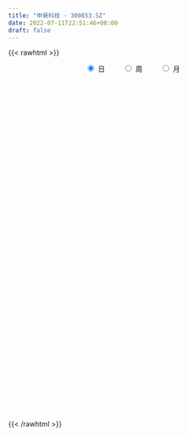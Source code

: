 ```yaml
---
title: "申昊科技 - 300853.SZ"
date: 2022-07-11T22:51:46+08:00
draft: false
---
```

{{< rawhtml >}}
    <div style="text-align: center">
        <label style="padding: 1rem;"><input style="margin-right: .5rem" type="radio" name="period" value="D" checked onclick="period_change(this)">日</label>
        <label style="padding: 1rem;"><input style="margin-right: .5rem" type="radio" name="period" value="W" onclick="period_change(this)">周</label>
        <label style="padding: 1rem;"><input style="margin-right: .5rem" type="radio" name="period" value="M" onclick="period_change(this)">月</label>
    </div>
    <div id="chart" style="height: 700px;"></div> 
    <script type="text/javascript">
        const D_v = [554.73,139.92,151.24,160.25,495.36,9085.8,2714.82,1051.08,120462.29,87022.91,80603.54,54928.29,38454.74,41546.93,30181.53,31763.09,25317.61,31017.36,37850.85,22846.68,31258.88,24122.64,31626.1,35492.93,24381.0,21277.51,35740.63,21573.06,22676.95,20766.3,13864.92,12798.07,22420.41,17504.55,26424.84,11355.54,11487.74,17385.61,15292.43,20765.53,13051.57,14010.16,8076.75,31467.96,16606.23,15314.74,18707.38,8127.75,10175.32,21372.79,16568.7,13620.12,18503.36,15408.36,17512.65,9367.69,15414.95,13659.0,11087.17,22660.56,42135.38,28044.17,26794.34,27911.48,42733.98,29915.45,37259.04,31127.51,27775.56,33107.84,31985.61,40680.79,30815.91,31335.63,16374.94,17423.39,11253.05,14527.58,9416.74,9031.31,12875.2,7732.06,10530.74,15221.49,11245.75,8322.67,6907.77,7555.75,9994.02,5142.3,7263.52,5416.5,6810.67,5854.04,13383.72,5675.05,4457.59,6425.38,6816.5,9340.06,8030.0,8653.0,5180.91,12225.97,8120.72,9045.5,8824.23,12657.03,9816.11,10073.23,9145.05,12177.24,20100.05,9159.06,9898.06,5382.06,8376.4,10330.96,10835.56,7087.37,7346.87,4431.76,5298.62,5467.31,5126.0,5570.75,4083.75,4485.75,6302.44,7993.75,4689.01,3764.73,4029.69,4490.0,4288.38,3878.0,7799.5,6738.56,7756.18,6019.5,5926.81,6064.56,4100.87,4764.0,8789.37,4466.53,3975.44,4960.0,9378.02,8423.0,16986.73,10309.8,5037.15,8238.92,7208.0,4636.23,8224.75,14501.85,12087.69,7548.25,8209.0,5031.74,9334.0,5233.69,5149.48,3412.62,3115.73,5520.49,3415.0,2707.56,3248.84,5599.0,3591.54,3100.0,2021.0,2000.12,3551.06,2372.87,3498.37,2926.0,4413.0,4234.62,4354.99,8940.75,14065.85,8477.9,9107.41,11466.54,13645.7,11142.75,5531.12,4098.62,6024.24,2733.75,7478.02,3839.0,3362.75,2395.0,2862.86,2948.0,7331.25,2804.8,2741.59,4148.61,4385.0,4930.75,4638.37,59219.35,47990.06,22526.5,27364.7,15852.0,13891.89,37249.97,34295.69,28837.11,27741.19,45147.54,25221.6,27740.6,43113.81,27792.3,53038.55,45015.52,30367.15,21784.85,41281.63,23301.8,16396.58,25506.55,33556.18,16703.85,24883.55,37142.43,40486.35,21493.35,40362.51,37309.77,25918.55,20450.03,17737.0,45559.92,32557.95,29270.56,22974.03,27473.82,49330.21,43355.45,30234.4,50994.75,31415.15,24737.08,34486.9,26825.68,21449.95,12429.8,17029.95,13465.51,16295.8,56515.22,24106.27,13871.8,15290.36,28892.38,33503.45,36742.34,34097.74,27256.17,40140.17,25569.06,22402.9,18167.4,22484.39,31150.41,23054.55,145533.03,86538.65,37203.6,39917.74,27886.75,27013.3,16439.51,12686.45,14821.35,21553.55,30850.65,19355.4,30957.9,21061.0,22825.2,10651.2,18210.16,13518.95,21272.33,7227.4,5099.95,6733.1,9708.84,18549.13,31844.25,42747.73,70056.93,30999.96,49824.66,31695.2,58324.21,27562.52,22564.02,34645.73,27361.4,64475.4,134796.22,80793.58,64751.24,35749.2,27371.2,65649.81,63731.68,39864.6,31828.2,58661.2,53798.55,57558.4,45228.4,28698.4,57334.02,39132.6,39456.6,30166.8,24720.64,30920.74,30078.5,32833.95,28001.7,18488.96,11697.15,8350.94,21845.46,79162.75,72611.56,36381.1,44589.2,43622.92,24679.11,33495.6,23516.98,25972.95,21125.2,14608.61,13302.4,30256.91,19441.49,20461.43,16751.96,47960.45,35085.08,19927.2,13739.56,28078.8,27096.4,36769.08,37855.05,24778.0,13189.16,33384.45,8658.2,11339.78,26827.95,8847.4,10459.2,8017.75,15303.64,10206.55,8357.54,9263.6,8784.18,6410.24,7882.38,9548.17,6602.3,7407.03,14394.15,9235.4,8462.61,14660.84,15182.49,8729.9,6717.25,9635.35,5079.0,5998.94,7619.17,20422.24,18009.14,11952.8,8040.94,17205.67,11990.37,18108.06,17850.64,19689.54,7930.98,7767.68,11644.75,6727.2,11818.53,7277.6,14095.63,20608.83,11975.95,6847.2,9503.0,10862.0,16688.82,12196.2,7326.94,7551.9,6041.41,9275.61,13340.2,8288.6,10668.4,12053.0,13299.65,16212.4,14592.6,16741.58,19453.01,13704.4,28723.9,28160.14,13795.4,15256.06,30861.26,15198.73,29563.04,23372.48,9356.74,5865.8,5996.48,5731.8,4859.78,6208.8,5178.2,7439.34,5552.6,5099.77,7561.49,8079.8,13816.66,18371.01,9326.06,10544.34,11139.8,12390.93,12318.55,8457.6,11474.8,15751.4,14669.03,14186.35,34225.4,15402.6,15904.94,9150.17,14656.8,54922.01,35969.21,21028.62,19822.91,9101.77,14007.55,16035.81,12535.09,13894.0,9339.01]
const D_histogram = [0.0,0.2795213675,0.7470310273,1.3367903218,2.0030337083,2.7147391889,3.4522865169,4.2048096467,4.9668268024,5.0293969739,4.1608299796,3.1224931624,2.0697348123,0.9084358026,-0.0597856913,-0.8643942007,-1.293836988,-1.4122561975,-1.638373682,-1.8800306532,-1.7685827078,-1.8243618119,-1.6804831551,-1.4885653911,-1.460191305,-1.4450523736,-1.2946719848,-1.2807991201,-1.3100894368,-1.442960627,-1.5373263862,-1.6022978837,-1.4739472972,-1.3988264386,-1.7171121407,-1.7648773206,-1.6525134519,-1.3780900212,-1.0618370049,-0.7462879119,-0.5442998905,-0.3577437078,-0.290017848,0.0143210814,0.1695420111,0.1768265916,0.0797536381,-0.0401692244,-0.1686740353,0.0906598976,0.316353521,0.4675664789,0.584163716,0.5593017545,0.3832631405,0.1718787614,0.1889841294,0.1794963871,0.1208818446,0.1114921055,0.4656836607,0.4288843704,0.4881193062,0.5943944459,0.7768344479,0.9203738975,0.913760793,0.7385468639,0.6744808477,0.7380609022,0.7974979762,1.0472396193,0.9329982632,0.4285557176,0.0700466097,-0.3264172375,-0.5253938311,-0.7778613645,-0.9122785133,-0.9999544003,-0.8855326306,-0.8066876415,-0.9113420526,-1.1291906323,-1.1442555959,-1.1181667266,-1.0204301609,-0.9456779698,-0.9317675461,-0.8646141781,-0.6737413882,-0.533132967,-0.561011297,-0.5883691568,-0.6975031323,-0.6348783551,-0.5691808361,-0.4015958141,-0.2845949435,-0.2813651651,-0.2053831817,-0.2819603917,-0.2312453896,-0.0365072338,0.1751970687,0.1537419281,0.3047332365,0.4594743798,0.5582672245,0.6742537221,0.6268358012,0.3938168804,-0.0724890072,-0.4032197186,-0.7468662145,-0.9218998447,-1.085272594,-0.9418428635,-0.741037313,-0.527147181,-0.3118760027,-0.1280112593,-0.0057251997,0.0326383706,-0.0526075976,0.0349570137,0.0742799527,0.1168731653,0.070948562,0.2551388712,0.3084803712,0.2635455011,0.2442834623,0.1235029553,-0.0152903839,-0.0176643308,0.1951813189,0.3430577555,0.559741601,0.6486501014,0.5919819284,0.5969383727,0.5304095365,0.367108738,0.4399709481,0.4473494557,0.4601409018,0.4114262826,0.5051044657,0.5441235445,0.6623840682,0.6407221332,0.5827270385,0.5840813256,0.4055287183,0.293042858,0.3427051171,0.5186939761,0.6294369714,0.65375458,0.4832914686,0.379182003,0.1419274394,0.0145760681,-0.012358475,-0.064896481,-0.1101585477,-0.2586409691,-0.3019880306,-0.3249790936,-0.2534934085,-0.1642517615,-0.1798657648,-0.2631636791,-0.2850007611,-0.2754555469,-0.3367341568,-0.3012159792,-0.1666358884,-0.095341678,0.014452721,0.1151481523,0.2058758134,0.3298029074,0.388156709,0.5380365516,0.4011571652,0.5432710114,0.7354161954,0.656800952,0.5068289727,0.3545764787,0.1174466954,-0.0515912731,0.0326920432,0.0032252624,0.0309966219,0.03440502,-0.0019646162,-0.1494236957,-0.3514209275,-0.4504908308,-0.4584060585,-0.3898586262,-0.2869396858,-0.2572014432,-0.1970847848,0.6190169812,0.8347462048,0.9870703743,1.3472420282,1.3792242079,1.2555666845,-1.1292700116,-2.6409984649,-3.3740704631,-3.8008057057,-4.0159892123,-3.9830543435,-3.6621693765,-3.1163087009,-2.5690125084,-1.8675146811,-1.3201398985,-0.903986352,-0.603874709,-0.1777008815,0.1038867434,0.3379265442,0.5878375846,0.8013470282,0.9458365211,0.9447999028,1.106998297,1.3100674993,1.3732365605,1.4992690662,1.6629754875,1.5411710339,1.2892351634,1.0496050482,1.1711965179,1.2204190657,1.0166182717,0.8444741865,0.5518524597,0.0510189854,-0.2580653827,-0.3472112663,-0.2049710534,-0.114230276,-0.0379285923,0.1332613856,0.2091434434,0.2718879312,0.2988766518,0.2592386984,0.2265525373,0.1560247171,0.3695303074,0.3929254226,0.3646022614,0.2694171161,0.1016001658,0.1482662773,0.090456617,-0.0408611269,-0.1397995061,-0.2231488083,-0.3039746259,-0.3680781033,-0.444304426,-0.4248413415,-0.2880180808,-0.0937244347,0.3927386167,0.51071209,0.5090759088,0.5188263971,0.4606298689,0.3190885218,0.2277273167,0.1095470106,0.046872909,0.0585437366,0.120534525,0.121833955,0.1626049648,0.2077391568,0.079184573,0.0148878979,-0.0281327417,-0.0752821171,-0.1925755029,-0.2151435998,-0.2130423764,-0.2327559056,-0.2486241695,-0.1215612832,0.1155077142,0.3462942863,0.6176915651,0.6985204459,0.5206965765,0.2992937809,0.1878596823,0.1641669312,0.1714477116,0.2094950231,0.1622459536,0.3648612211,0.4816136518,0.2456841458,0.1381037267,0.0084429541,-0.1046670322,0.0240410169,0.1398844132,0.0434382093,0.0620351608,0.1816169618,0.2033727462,0.2866535213,0.2120249198,0.0948193484,0.101721451,0.1175332758,0.0452971652,0.0019680657,-0.0375683745,-0.0674640447,-0.1355448404,-0.2798410352,-0.3462810049,-0.3373138812,-0.3573655138,-0.3509820578,-0.3186297998,-0.1637568615,0.0180445471,0.1069590095,0.1404070291,0.0974493887,0.0475607394,0.0775213227,0.0096401378,-0.0815683614,-0.1824307583,-0.2185468439,-0.2295587646,-0.163746803,-0.1268883702,-0.1468346689,-0.2137683217,-0.0936439234,-0.1272021534,-0.1025123637,-0.0736451321,0.0209508637,0.0381423044,-0.0203353105,-0.0452714321,-0.1135062137,-0.146969999,-0.2758898275,-0.3596116297,-0.4327700808,-0.6259505581,-0.689437487,-0.7675674641,-0.7871271421,-0.6637721033,-0.5725808177,-0.4207852035,-0.2597002984,-0.1663776667,-0.1353562728,-0.1140692976,-0.0378364449,0.021700333,0.0752599784,0.1839971892,0.1827147474,0.2295494041,0.240385099,0.3264588099,0.3733856266,0.388635866,0.41042639,0.3927570161,0.3388988484,0.2267567392,0.1702372576,0.0815945474,0.0079109252,0.0042456771,-0.1512711769,-0.3034855417,-0.2394660592,-0.126964922,-0.1243398104,-0.0717362254,-0.0554951841,-0.0289470164,-0.0227913297,-0.012457231,-0.0587297735,-0.153238961,-0.1214304895,-0.0743805551,-0.0232653572,-0.0003084196,-0.0389611065,-0.1153908277,-0.2316505434,-0.2647823375,-0.3117557453,-0.3112631694,-0.3186268226,-0.2927881332,-0.2295952729,-0.1515225117,-0.1597681055,-0.2040892113,-0.3205636872,-0.4275628359,-0.3484554129,-0.2702863562,-0.1266259094,0.1580546351,0.3913957374,0.4664768107,0.5490454067,0.6945449327,0.7120102064,0.80942276,0.7355660043,0.6624934748,0.5852131663,0.5112037289,0.4432353236,0.3669280508,0.2253785003,0.1391876615,0.0504141387,-0.0328867033,-0.0847031159,-0.0826056855,-0.0377033055,0.0655838259,0.190328778,0.2392251557,0.2278999955,0.1386982671,0.1084296105,0.1119714251,0.0711700977,0.0345463118,0.0215273686,0.0379767787,0.0872637591,0.1300993835,0.0821100695,0.1205590146,0.1470777864,0.1854534078,0.3647578976,0.2947784617,0.2253498384,0.1045092081,0.0162532465,-0.0757077458,-0.1062854285,-0.102287653,-0.1225438039,-0.1707005689]
const D_fast = [0.0,0.3494017094,1.0036691261,1.9276260009,3.0946278146,4.4850180923,6.0856370496,7.8893625911,9.8930864473,11.2130058624,11.3846463629,11.1269328364,10.5916081893,9.6574181303,8.6742502136,7.6535431539,6.9006411197,6.4291578607,5.7934469557,5.0817823213,4.7510845897,4.2392150327,3.9629729007,3.782749317,3.4460755768,3.0999514148,2.9266638074,2.6203368921,2.2635242161,1.7699128692,1.2912155134,0.8256695451,0.5855333073,0.3109475562,-0.4366161811,-0.9256006911,-1.2263651854,-1.29646426,-1.2456704949,-1.11669338,-1.0507803311,-0.9536600754,-0.9584386776,-0.6505194779,-0.4529130453,-0.401421817,-0.478556361,-0.6085215295,-0.7791948493,-0.497195942,-0.1924139383,0.0756906393,0.3383288054,0.4532922825,0.3730694536,0.2046547649,0.2690061652,0.3043925198,0.2759984383,0.2944817257,0.7650941961,0.8355159983,1.0167807607,1.2716545118,1.6483031258,2.0219360498,2.2437631436,2.2531859305,2.3577401262,2.6058354062,2.8646469743,3.3761985222,3.4952067319,3.0979031158,2.7569056602,2.2788375037,1.9485124523,1.5015795778,1.1390928006,0.8014283136,0.6944669257,0.5716400043,0.2391500801,-0.2609961577,-0.5621250203,-0.8155778326,-0.9729488071,-1.1346161085,-1.3536475712,-1.5026477478,-1.480210305,-1.4728851255,-1.6410162797,-1.8154664287,-2.0989761873,-2.1950709989,-2.2716686889,-2.2044826205,-2.1586304857,-2.2257419986,-2.2011058106,-2.3481731185,-2.3552694638,-2.1696581165,-1.9141545468,-1.8971742053,-1.6699995879,-1.4003898496,-1.1620301987,-0.8774802706,-0.7681892412,-0.9027539419,-1.3871820814,-1.8187177224,-2.349080772,-2.7545893633,-3.1892802611,-3.2813112465,-3.2657650243,-3.1836616875,-3.0463595098,-2.8944975813,-2.7736428216,-2.7271196586,-2.8255175263,-2.7292136616,-2.6713207344,-2.5995092304,-2.6276966933,-2.3797216663,-2.2492600735,-2.2283085683,-2.1864997415,-2.2764045097,-2.4190204449,-2.4258104745,-2.1641694951,-1.9305286196,-1.5739093739,-1.322838348,-1.2315110389,-1.0773200014,-1.0112464535,-1.0827700675,-0.8999151204,-0.7806992489,-0.6528725774,-0.5987306259,-0.3787763264,-0.2037263614,0.0801301793,0.2186487776,0.3063354426,0.4537100611,0.3765396333,0.3373144875,0.4726530258,0.778315379,1.0464176171,1.2341738707,1.1845336265,1.1752196616,0.9734469579,0.8497396036,0.8197154417,0.7509533155,0.6781516119,0.4650089482,0.346164879,0.2419290427,0.2500413756,0.2982200822,0.2376396378,0.0885508037,-0.0045364687,-0.0638551411,-0.2093172902,-0.2491031075,-0.1561819887,-0.1087231978,0.0046843814,0.1341668508,0.2763634652,0.4827412861,0.6381342649,0.9225232454,0.8859331503,1.1638647494,1.5398639822,1.6254489768,1.6021842407,1.5385758663,1.3308077569,1.1488719702,1.2413282972,1.2126678321,1.2481883471,1.2601980002,1.2233372098,1.0385222065,0.7486697428,0.5369771318,0.4144603894,0.3855431652,0.4167271842,0.3821650659,0.3930105281,1.3638665394,1.7882823142,2.1873740773,2.8843562383,3.26114447,3.4513786177,0.7842244187,-1.3877536509,-2.9643432649,-4.3412799338,-5.5604607435,-6.5232894607,-7.1179468378,-7.3511633373,-7.4461202719,-7.211501115,-6.994161307,-6.8040043485,-6.6548613827,-6.2731127755,-5.9655534648,-5.647032028,-5.2501615915,-4.8363153908,-4.4553667677,-4.2202034103,-3.7812554418,-3.2506693647,-2.8441911633,-2.3433413911,-1.7638910979,-1.500402793,-1.4300298727,-1.4072587258,-0.9928681267,-0.6385408125,-0.5881870385,-0.5492125771,-0.703871189,-1.1919499169,-1.5655506307,-1.7414993309,-1.6505018813,-1.588318673,-1.5214991374,-1.316993813,-1.1888258944,-1.0581094237,-0.9564015402,-0.931229819,-0.9072778458,-0.9387994867,-0.6329113195,-0.5112848487,-0.4484574445,-0.4762883109,-0.6187052197,-0.5349725389,-0.5701680449,-0.7117010705,-0.8455893262,-0.9847258306,-1.1415453046,-1.2976683078,-1.484970737,-1.5717179879,-1.5068992474,-1.3360367099,-0.7513890044,-0.5057375085,-0.3801047126,-0.240647625,-0.183686686,-0.2454559026,-0.2798852786,-0.370678832,-0.4216347063,-0.3953279445,-0.303203525,-0.2714456062,-0.1900233552,-0.092954374,-0.2017128145,-0.2622875151,-0.3123413402,-0.3783112449,-0.5437485064,-0.6201025033,-0.671261874,-0.7491643796,-0.8271886859,-0.7305161203,-0.4645701943,-0.1472100507,0.2786101194,0.5340691117,0.4864193864,0.339840036,0.2753708579,0.2927198397,0.342862548,0.4332836153,0.4265960342,0.720426607,0.9575824505,0.783073981,0.7100194936,0.5824694595,0.4431927152,0.5779110185,0.7287255181,0.6431388665,0.6772446083,0.8422306497,0.9148296207,1.069773776,1.0481514046,0.9546506702,0.9869831356,1.0321782793,0.97126646,0.9284293769,0.8795008431,0.8327391617,0.730772156,0.5165157024,0.3635054815,0.2881441348,0.1787511237,0.0973890653,0.0500838734,0.1640175963,0.3503301416,0.4659843565,0.5345341333,0.51593884,0.4779403757,0.5272812896,0.4618101391,0.3502095496,0.2037394631,0.1129866665,0.0445850547,0.0694603155,0.0745966558,0.0179416899,-0.1024340434,-0.0057206259,-0.0710793943,-0.0720176955,-0.061561747,0.0382719649,0.0649989816,0.0014375391,-0.0348164405,-0.1314277756,-0.2016340607,-0.399526346,-0.5731510556,-0.7545020269,-1.1041701437,-1.3400164444,-1.6100382875,-1.826379751,-1.8689677381,-1.9209216569,-1.8743223436,-1.778162513,-1.726434298,-1.7292519724,-1.7364823215,-1.66970858,-1.6047467189,-1.5323720789,-1.3776355708,-1.3332393257,-1.2290173181,-1.1580853483,-0.990396935,-0.8501237117,-0.7377145058,-0.6133173843,-0.5327975041,-0.5019309597,-0.5573838841,-0.5713440513,-0.6395881247,-0.7112940155,-0.7138978443,-0.9072324926,-1.1353182428,-1.1311652751,-1.0504053684,-1.0788652095,-1.0441956808,-1.0418284355,-1.0225170219,-1.0220591676,-1.0148393767,-1.0757943625,-1.2086132902,-1.2071624411,-1.1787076455,-1.1334087869,-1.1105289542,-1.1589219177,-1.2641993459,-1.4383716974,-1.5376990759,-1.6626114201,-1.7399346365,-1.8269549954,-1.8743133393,-1.8685192972,-1.8283271639,-1.8765147841,-1.9718581928,-2.1684735905,-2.3823634481,-2.3903698784,-2.3797724107,-2.2677684412,-1.9435742379,-1.6123842013,-1.4206839253,-1.2008539777,-0.8817182184,-0.6862503932,-0.3864821495,-0.2764474042,-0.183896565,-0.1148735819,-0.0610820871,-0.0182416615,-0.0028169215,-0.088021847,-0.1394157704,-0.2155857586,-0.3071082763,-0.380100468,-0.3986544589,-0.3631779053,-0.2434948174,-0.0711676708,0.0375349959,0.0831848344,0.0286576728,0.0254964189,0.0570310898,0.0340222868,0.0060350789,-0.0016020222,0.0243415826,0.0954445028,0.170804973,0.1433431764,0.2119318751,0.2752200935,0.3599590669,0.6304530311,0.6341682107,0.6210770469,0.5263637187,0.4421710687,0.3312831399,0.2741341001,0.2525599623,0.2016678605,0.1108359532]
const D_slow = [0.0,0.0698803419,0.2566380987,0.5908356792,1.0915941062,1.7702789035,2.6333505327,3.6845529444,4.926259645,6.1836088884,7.2238163833,8.0044396739,8.521873377,8.7489823277,8.7340359048,8.5179373547,8.1944781077,7.8414140583,7.4318206378,6.9618129745,6.5196672975,6.0635768446,5.6434560558,5.271314708,4.9062668818,4.5450037884,4.2213357922,3.9011360122,3.573613653,3.2128734962,2.8285418997,2.4279674287,2.0594806044,1.7097739948,1.2804959596,0.8392766295,0.4261482665,0.0816257612,-0.18383349,-0.370405468,-0.5064804406,-0.5959163676,-0.6684208296,-0.6648405592,-0.6224550565,-0.5782484086,-0.5583099991,-0.5683523052,-0.610520814,-0.5878558396,-0.5087674593,-0.3918758396,-0.2458349106,-0.106009472,-0.0101936869,0.0327760035,0.0800220358,0.1248961326,0.1551165938,0.1829896202,0.2994105353,0.4066316279,0.5286614545,0.677260066,0.8714686779,1.1015621523,1.3300023506,1.5146390665,1.6832592785,1.867774504,2.0671489981,2.3289589029,2.5622084687,2.6693473981,2.6868590505,2.6052547412,2.4739062834,2.2794409423,2.0513713139,1.8013827139,1.5799995562,1.3783276458,1.1504921327,0.8681944746,0.5821305756,0.302588894,0.0474813538,-0.1889381387,-0.4218800252,-0.6380335697,-0.8064689168,-0.9397521585,-1.0800049828,-1.227097272,-1.401473055,-1.5601926438,-1.7024878528,-1.8028868063,-1.8740355422,-1.9443768335,-1.9957226289,-2.0662127268,-2.1240240742,-2.1331508827,-2.0893516155,-2.0509161335,-1.9747328244,-1.8598642294,-1.7202974233,-1.5517339927,-1.3950250424,-1.2965708223,-1.3146930741,-1.4154980038,-1.6022145574,-1.8326895186,-2.1040076671,-2.339468383,-2.5247277113,-2.6565145065,-2.7344835072,-2.766486322,-2.7679176219,-2.7597580293,-2.7729099287,-2.7641706753,-2.7456006871,-2.7163823958,-2.6986452553,-2.6348605375,-2.5577404447,-2.4918540694,-2.4307832038,-2.399907465,-2.403730061,-2.4081461437,-2.359350814,-2.2735863751,-2.1336509748,-1.9714884495,-1.8234929674,-1.6742583742,-1.54165599,-1.4498788055,-1.3398860685,-1.2280487046,-1.1130134791,-1.0101569085,-0.8838807921,-0.7478499059,-0.5822538889,-0.4220733556,-0.276391596,-0.1303712646,-0.028989085,0.0442716295,0.1299479088,0.2596214028,0.4169806457,0.5804192907,0.7012421578,0.7960376586,0.8315195184,0.8351635355,0.8320739167,0.8158497965,0.7883101596,0.7236499173,0.6481529096,0.5669081362,0.5035347841,0.4624718437,0.4175054025,0.3517144828,0.2804642925,0.2116004058,0.1274168666,0.0521128718,0.0104538997,-0.0133815198,-0.0097683396,0.0190186985,0.0704876518,0.1529383787,0.2499775559,0.3844866938,0.4847759851,0.620593738,0.8044477868,0.9686480248,1.095355268,1.1839993877,1.2133610615,1.2004632432,1.208636254,1.2094425696,1.2171917251,1.2257929801,1.2253018261,1.1879459022,1.1000906703,0.9874679626,0.8728664479,0.7754017914,0.7036668699,0.6393665091,0.5900953129,0.7448495582,0.9535361094,1.200303703,1.5371142101,1.881920262,2.1958119332,1.9134944303,1.253244814,0.4097271983,-0.5404742282,-1.5444715312,-2.5402351171,-3.4557774612,-4.2348546365,-4.8771077636,-5.3439864338,-5.6740214085,-5.9000179965,-6.0509866737,-6.0954118941,-6.0694402082,-5.9849585722,-5.837999176,-5.637662419,-5.4012032887,-5.165003313,-4.8882537388,-4.560736864,-4.2174277238,-3.8426104573,-3.4268665854,-3.0415738269,-2.7192650361,-2.456863774,-2.1640646446,-1.8589598781,-1.6048053102,-1.3936867636,-1.2557236487,-1.2429689023,-1.307485248,-1.3942880646,-1.4455308279,-1.4740883969,-1.483570545,-1.4502551986,-1.3979693378,-1.329997355,-1.255278192,-1.1904685174,-1.1338303831,-1.0948242038,-1.002441627,-0.9042102713,-0.813059706,-0.7457054269,-0.7203053855,-0.6832388162,-0.6606246619,-0.6708399436,-0.7057898202,-0.7615770222,-0.8375706787,-0.9295902045,-1.040666311,-1.1468766464,-1.2188811666,-1.2423122752,-1.1441276211,-1.0164495986,-0.8891806214,-0.7594740221,-0.6443165549,-0.5645444244,-0.5076125952,-0.4802258426,-0.4685076154,-0.4538716812,-0.4237380499,-0.3932795612,-0.35262832,-0.3006935308,-0.2808973875,-0.2771754131,-0.2842085985,-0.3030291278,-0.3511730035,-0.4049589034,-0.4582194976,-0.516408474,-0.5785645163,-0.6089548371,-0.5800779086,-0.493504337,-0.3390814457,-0.1644513342,-0.0342771901,0.0405462551,0.0875111757,0.1285529085,0.1714148364,0.2237885922,0.2643500806,0.3555653858,0.4759687988,0.5373898352,0.5719157669,0.5740265054,0.5478597474,0.5538700016,0.5888411049,0.5997006572,0.6152094474,0.6606136879,0.7114568745,0.7831202548,0.8361264847,0.8598313218,0.8852616846,0.9146450035,0.9259692948,0.9264613112,0.9170692176,0.9002032064,0.8663169963,0.7963567375,0.7097864863,0.625458016,0.5361166376,0.4483711231,0.3687136732,0.3277744578,0.3322855946,0.3590253469,0.3941271042,0.4184894514,0.4303796362,0.4497599669,0.4521700014,0.431777911,0.3861702214,0.3315335104,0.2741438193,0.2332071185,0.201485026,0.1647763588,0.1113342784,0.0879232975,0.0561227591,0.0304946682,0.0120833852,0.0173211011,0.0268566772,0.0217728496,0.0104549916,-0.0179215619,-0.0546640616,-0.1236365185,-0.2135394259,-0.3217319461,-0.4782195856,-0.6505789574,-0.8424708234,-1.0392526089,-1.2051956348,-1.3483408392,-1.4535371401,-1.5184622147,-1.5600566313,-1.5938956995,-1.6224130239,-1.6318721352,-1.6264470519,-1.6076320573,-1.56163276,-1.5159540731,-1.4585667221,-1.3984704474,-1.3168557449,-1.2235093383,-1.1263503718,-1.0237437743,-0.9255545202,-0.8408298081,-0.7841406233,-0.7415813089,-0.7211826721,-0.7192049407,-0.7181435215,-0.7559613157,-0.8318327011,-0.8916992159,-0.9234404464,-0.954525399,-0.9724594554,-0.9863332514,-0.9935700055,-0.9992678379,-1.0023821457,-1.0170645891,-1.0553743293,-1.0857319517,-1.1043270904,-1.1101434297,-1.1102205346,-1.1199608112,-1.1488085182,-1.206721154,-1.2729167384,-1.3508556747,-1.4286714671,-1.5083281728,-1.5815252061,-1.6389240243,-1.6768046522,-1.7167466786,-1.7677689814,-1.8479099032,-1.9548006122,-2.0419144654,-2.1094860545,-2.1411425318,-2.101628873,-2.0037799387,-1.887160736,-1.7498993843,-1.5762631512,-1.3982605996,-1.1959049096,-1.0120134085,-0.8463900398,-0.7000867482,-0.572285816,-0.4614769851,-0.3697449724,-0.3134003473,-0.2786034319,-0.2659998973,-0.2742215731,-0.2953973521,-0.3160487734,-0.3254745998,-0.3090786433,-0.2614964488,-0.2016901599,-0.144715161,-0.1100405942,-0.0829331916,-0.0549403353,-0.0371478109,-0.0285112329,-0.0231293908,-0.0136351961,0.0081807436,0.0407055895,0.0612331069,0.0913728605,0.1281423071,0.1745056591,0.2656951335,0.3393897489,0.3957272085,0.4218545106,0.4259178222,0.4069908857,0.3804195286,0.3548476153,0.3242116644,0.2815365221]
const D_data = [['2020-07-24', 36.49, 43.79, 36.49, 43.79],['2020-07-27', 48.17, 48.17, 48.17, 48.17],['2020-07-28', 52.99, 52.99, 52.99, 52.99],['2020-07-29', 58.29, 58.29, 58.29, 58.29],['2020-07-30', 64.12, 64.12, 64.12, 64.12],['2020-07-31', 70.53, 70.53, 70.53, 70.53],['2020-08-03', 77.58, 77.58, 77.58, 77.58],['2020-08-04', 85.34, 85.34, 85.34, 85.34],['2020-08-05', 93.87, 93.87, 87.5, 93.87],['2020-08-06', 90.0, 92.15, 89.3, 97.0],['2020-08-07', 91.5, 82.94, 82.94, 92.88],['2020-08-10', 80.08, 79.65, 76.66, 83.0],['2020-08-11', 80.8, 77.06, 76.61, 81.2],['2020-08-12', 75.9, 72.12, 69.88, 77.0],['2020-08-13', 71.88, 70.35, 70.0, 72.08],['2020-08-14', 70.43, 68.45, 66.19, 71.27],['2020-08-17', 68.69, 70.13, 68.68, 70.85],['2020-08-18', 69.99, 72.6, 68.5, 72.61],['2020-08-19', 71.78, 70.18, 70.0, 74.95],['2020-08-20', 68.15, 68.33, 66.0, 69.88],['2020-08-21', 69.14, 71.9, 68.82, 72.91],['2020-08-24', 71.0, 69.41, 67.03, 71.0],['2020-08-25', 68.53, 71.58, 68.52, 73.66],['2020-08-26', 72.0, 72.6, 70.11, 74.33],['2020-08-27', 71.78, 70.69, 69.01, 72.71],['2020-08-28', 70.07, 70.15, 68.03, 70.5],['2020-08-31', 70.01, 71.82, 70.01, 74.0],['2020-09-01', 71.3, 70.1, 69.56, 71.99],['2020-09-02', 70.11, 69.01, 68.02, 70.13],['2020-09-03', 68.7, 66.65, 66.63, 69.13],['2020-09-04', 65.1, 65.75, 64.1, 66.21],['2020-09-07', 65.5, 64.8, 64.55, 66.86],['2020-09-08', 65.12, 66.48, 62.2, 66.97],['2020-09-09', 65.06, 65.48, 64.65, 67.96],['2020-09-10', 66.13, 58.85, 58.55, 66.49],['2020-09-11', 58.86, 60.0, 57.73, 60.6],['2020-09-14', 60.29, 60.9, 60.16, 61.54],['2020-09-15', 60.9, 62.8, 60.6, 63.99],['2020-09-16', 62.99, 63.94, 61.15, 64.5],['2020-09-17', 63.46, 64.88, 63.22, 65.99],['2020-09-18', 64.14, 64.28, 63.5, 65.2],['2020-09-21', 63.95, 64.7, 63.18, 66.5],['2020-09-22', 64.04, 63.55, 63.11, 64.67],['2020-09-23', 64.53, 67.32, 63.92, 68.63],['2020-09-24', 66.3, 66.68, 66.13, 69.18],['2020-09-25', 66.84, 65.32, 65.2, 68.98],['2020-09-28', 65.05, 63.79, 62.0, 65.73],['2020-09-29', 63.5, 62.85, 62.7, 64.4],['2020-09-30', 62.85, 61.9, 61.01, 63.58],['2020-10-09', 62.99, 67.0, 62.8, 68.23],['2020-10-12', 67.89, 67.98, 66.59, 68.09],['2020-10-13', 67.97, 68.32, 67.35, 68.59],['2020-10-14', 68.3, 68.99, 67.92, 69.99],['2020-10-15', 68.96, 67.9, 66.66, 69.86],['2020-10-16', 67.8, 65.83, 65.8, 68.99],['2020-10-19', 65.98, 64.56, 64.32, 66.5],['2020-10-20', 64.9, 67.05, 63.3, 67.27],['2020-10-21', 66.59, 66.9, 66.59, 67.86],['2020-10-22', 66.55, 66.24, 65.33, 66.91],['2020-10-23', 66.26, 66.79, 65.54, 69.0],['2020-10-26', 67.15, 72.55, 67.0, 72.88],['2020-10-27', 71.0, 68.92, 68.0, 71.36],['2020-10-28', 70.12, 70.62, 69.51, 71.77],['2020-10-29', 68.7, 72.18, 68.1, 72.88],['2020-10-30', 72.05, 74.58, 71.51, 77.9],['2020-11-02', 74.07, 75.8, 72.08, 76.7],['2020-11-03', 75.0, 75.2, 73.8, 79.9],['2020-11-04', 74.5, 73.46, 73.19, 79.33],['2020-11-05', 73.0, 75.0, 71.95, 75.0],['2020-11-06', 74.8, 77.42, 74.04, 78.46],['2020-11-09', 78.0, 78.6, 76.51, 79.87],['2020-11-10', 77.7, 82.88, 76.9, 82.88],['2020-11-11', 80.28, 79.83, 79.2, 83.92],['2020-11-12', 81.09, 74.18, 73.81, 82.0],['2020-11-13', 73.88, 74.25, 72.41, 74.96],['2020-11-16', 73.88, 72.0, 71.14, 74.3],['2020-11-17', 72.13, 72.88, 71.19, 73.16],['2020-11-18', 72.72, 70.8, 70.5, 73.49],['2020-11-19', 70.3, 70.86, 69.5, 71.5],['2020-11-20', 70.8, 70.35, 70.2, 71.37],['2020-11-23', 70.5, 72.44, 69.5, 72.57],['2020-11-24', 72.4, 72.05, 71.56, 72.99],['2020-11-25', 71.79, 69.17, 69.03, 72.3],['2020-11-26', 69.01, 66.2, 65.82, 69.49],['2020-11-27', 66.24, 67.3, 65.05, 67.35],['2020-11-30', 67.0, 67.0, 66.38, 68.22],['2020-12-01', 67.0, 67.4, 66.5, 67.94],['2020-12-02', 67.05, 66.78, 66.71, 67.81],['2020-12-03', 66.85, 65.46, 64.8, 66.88],['2020-12-04', 65.16, 65.55, 64.9, 65.97],['2020-12-07', 65.3, 67.08, 65.3, 67.48],['2020-12-08', 67.08, 66.74, 66.53, 67.48],['2020-12-09', 66.52, 64.35, 64.35, 67.3],['2020-12-10', 64.52, 63.58, 63.38, 64.8],['2020-12-11', 63.6, 61.48, 60.81, 63.8],['2020-12-14', 61.4, 62.76, 60.89, 62.79],['2020-12-15', 62.49, 62.43, 62.08, 63.31],['2020-12-16', 61.82, 63.7, 61.82, 64.26],['2020-12-17', 63.7, 63.3, 62.65, 63.8],['2020-12-18', 63.3, 61.7, 61.41, 63.84],['2020-12-21', 61.49, 62.35, 60.9, 62.79],['2020-12-22', 62.37, 59.95, 59.72, 62.37],['2020-12-23', 60.58, 60.97, 59.65, 61.45],['2020-12-24', 60.98, 63.03, 60.16, 65.1],['2020-12-25', 62.99, 64.1, 62.51, 64.18],['2020-12-28', 63.58, 61.53, 61.07, 64.87],['2020-12-29', 61.15, 63.94, 61.08, 64.88],['2020-12-30', 63.55, 64.85, 63.53, 65.87],['2020-12-31', 64.76, 64.99, 63.61, 65.29],['2021-01-04', 65.0, 66.05, 64.58, 66.47],['2021-01-05', 65.9, 64.5, 63.8, 65.9],['2021-01-06', 64.5, 61.63, 61.32, 64.81],['2021-01-07', 61.06, 56.75, 55.96, 61.58],['2021-01-08', 57.0, 55.9, 55.3, 57.8],['2021-01-11', 55.75, 53.23, 52.86, 56.0],['2021-01-12', 53.25, 53.02, 52.71, 54.29],['2021-01-13', 52.88, 51.16, 51.15, 53.24],['2021-01-14', 51.16, 53.82, 49.87, 53.96],['2021-01-15', 53.5, 54.45, 53.31, 56.27],['2021-01-18', 54.18, 54.86, 54.1, 55.66],['2021-01-19', 54.66, 55.32, 54.2, 56.86],['2021-01-20', 55.14, 55.44, 54.63, 55.86],['2021-01-21', 55.1, 55.05, 54.52, 56.0],['2021-01-22', 55.0, 54.05, 53.71, 55.15],['2021-01-25', 54.05, 51.97, 51.9, 54.05],['2021-01-26', 51.98, 53.74, 51.96, 54.75],['2021-01-27', 53.41, 53.13, 52.4, 53.74],['2021-01-28', 52.62, 53.08, 52.53, 54.93],['2021-01-29', 53.07, 51.65, 50.63, 53.71],['2021-02-01', 51.55, 54.66, 51.29, 55.0],['2021-02-02', 54.75, 53.52, 53.14, 54.75],['2021-02-03', 53.4, 52.18, 51.86, 53.4],['2021-02-04', 51.91, 52.18, 50.66, 52.76],['2021-02-05', 52.45, 50.33, 49.88, 52.84],['2021-02-08', 50.12, 49.1, 49.01, 50.58],['2021-02-09', 49.02, 50.07, 48.8, 50.7],['2021-02-10', 50.09, 53.07, 50.03, 53.57],['2021-02-18', 53.45, 53.12, 52.82, 54.55],['2021-02-19', 53.12, 55.02, 52.6, 55.4],['2021-02-22', 55.1, 54.44, 54.19, 55.87],['2021-02-23', 54.15, 52.93, 52.88, 54.8],['2021-02-24', 52.93, 53.79, 52.9, 54.78],['2021-02-25', 53.74, 52.95, 52.78, 54.22],['2021-02-26', 52.68, 51.26, 51.18, 53.2],['2021-03-01', 51.39, 54.1, 51.39, 54.36],['2021-03-02', 54.12, 53.67, 53.11, 54.62],['2021-03-03', 53.5, 53.99, 53.21, 54.33],['2021-03-04', 54.49, 53.32, 53.18, 54.8],['2021-03-05', 53.3, 55.46, 53.3, 55.59],['2021-03-08', 55.71, 55.44, 54.8, 56.15],['2021-03-09', 56.2, 57.25, 53.11, 59.48],['2021-03-10', 57.47, 56.21, 54.9, 57.93],['2021-03-11', 55.95, 55.98, 55.12, 56.66],['2021-03-12', 56.23, 57.01, 55.69, 58.2],['2021-03-15', 57.0, 54.66, 54.6, 57.95],['2021-03-16', 54.69, 54.98, 54.5, 55.48],['2021-03-17', 55.7, 57.11, 54.8, 58.0],['2021-03-18', 57.11, 59.68, 56.85, 62.8],['2021-03-19', 58.55, 60.15, 58.0, 61.33],['2021-03-22', 60.15, 60.02, 59.0, 60.87],['2021-03-23', 60.54, 57.73, 57.59, 60.56],['2021-03-24', 57.6, 58.27, 57.31, 59.66],['2021-03-25', 58.27, 56.0, 55.0, 58.27],['2021-03-26', 56.31, 56.57, 55.7, 56.99],['2021-03-29', 56.21, 57.53, 56.21, 57.89],['2021-03-30', 57.53, 57.08, 56.66, 57.69],['2021-03-31', 57.08, 56.95, 56.76, 57.59],['2021-04-01', 56.95, 55.09, 55.02, 57.0],['2021-04-02', 55.1, 55.76, 54.62, 56.29],['2021-04-06', 55.7, 55.67, 55.26, 56.15],['2021-04-07', 55.67, 56.83, 55.2, 56.96],['2021-04-08', 56.8, 57.39, 56.7, 58.66],['2021-04-09', 57.48, 56.2, 56.18, 57.5],['2021-04-12', 56.21, 54.96, 54.8, 56.56],['2021-04-13', 55.1, 55.27, 54.74, 55.5],['2021-04-14', 55.8, 55.44, 54.89, 55.8],['2021-04-15', 55.44, 54.19, 53.35, 55.44],['2021-04-16', 53.9, 55.09, 53.9, 55.27],['2021-04-19', 55.5, 56.61, 54.69, 56.88],['2021-04-20', 56.53, 56.27, 56.06, 57.1],['2021-04-21', 55.8, 57.21, 55.7, 57.45],['2021-04-22', 57.46, 57.72, 56.84, 58.3],['2021-04-23', 57.75, 58.25, 56.5, 58.41],['2021-04-26', 58.76, 59.48, 57.08, 59.65],['2021-04-27', 61.95, 59.47, 59.47, 62.48],['2021-04-28', 59.34, 61.6, 59.25, 61.65],['2021-04-29', 60.61, 58.48, 58.26, 60.98],['2021-04-30', 59.33, 62.45, 58.91, 62.45],['2021-05-06', 63.68, 64.6, 62.46, 65.29],['2021-05-07', 64.6, 62.2, 62.18, 65.49],['2021-05-10', 62.2, 61.3, 60.64, 62.87],['2021-05-11', 61.5, 60.96, 60.89, 62.35],['2021-05-12', 60.68, 59.2, 58.0, 60.68],['2021-05-13', 58.71, 59.15, 58.71, 59.96],['2021-05-14', 59.01, 62.26, 58.73, 62.62],['2021-05-17', 61.66, 61.17, 60.77, 61.99],['2021-05-18', 61.17, 62.07, 60.7, 62.35],['2021-05-19', 62.57, 62.05, 61.72, 62.86],['2021-05-20', 62.37, 61.65, 60.8, 62.37],['2021-05-21', 61.69, 59.87, 59.74, 61.69],['2021-05-24', 59.76, 58.2, 57.92, 60.85],['2021-05-25', 58.05, 58.5, 58.05, 58.98],['2021-05-26', 58.46, 59.12, 58.2, 59.44],['2021-05-27', 58.7, 60.02, 58.62, 60.84],['2021-05-28', 59.91, 60.75, 59.8, 61.61],['2021-05-31', 60.82, 60.07, 59.81, 61.28],['2021-06-01', 60.0, 60.6, 59.86, 61.58],['2021-06-02', 60.77, 72.72, 60.3, 72.72],['2021-06-03', 71.55, 68.7, 66.0, 71.55],['2021-06-04', 68.0, 69.79, 66.91, 72.09],['2021-06-07', 69.79, 74.92, 69.1, 76.36],['2021-06-08', 74.92, 73.21, 72.2, 75.68],['2021-06-09', 74.05, 72.36, 70.0, 74.37],['2021-06-10', 40.0, 37.55, 36.4, 40.0],['2021-06-11', 37.8, 36.63, 36.37, 38.96],['2021-06-15', 36.4, 38.0, 35.8, 38.3],['2021-06-16', 38.99, 35.8, 35.71, 38.99],['2021-06-17', 35.5, 33.42, 32.44, 35.77],['2021-06-18', 33.04, 32.53, 32.48, 33.58],['2021-06-21', 32.48, 33.6, 32.0, 33.8],['2021-06-22', 34.1, 35.5, 33.68, 35.99],['2021-06-23', 35.67, 35.55, 34.83, 36.04],['2021-06-24', 35.1, 38.36, 34.91, 39.4],['2021-06-25', 38.13, 37.75, 37.4, 40.4],['2021-06-28', 37.42, 37.0, 36.9, 38.6],['2021-06-29', 36.7, 36.03, 35.93, 37.65],['2021-06-30', 36.0, 38.4, 36.0, 39.88],['2021-07-01', 39.48, 37.61, 37.5, 39.66],['2021-07-02', 38.4, 37.73, 37.11, 38.45],['2021-07-05', 37.8, 38.77, 37.6, 39.98],['2021-07-06', 38.47, 39.31, 37.01, 39.9],['2021-07-07', 38.51, 39.33, 38.06, 39.79],['2021-07-08', 39.52, 37.9, 37.62, 40.49],['2021-07-09', 39.5, 40.49, 39.31, 44.44],['2021-07-12', 40.22, 42.29, 39.23, 43.8],['2021-07-13', 41.93, 41.71, 40.91, 42.93],['2021-07-14', 41.26, 43.59, 40.87, 45.0],['2021-07-15', 43.16, 45.6, 42.88, 46.0],['2021-07-16', 45.5, 42.96, 42.88, 45.5],['2021-07-19', 42.9, 41.04, 40.88, 42.96],['2021-07-20', 42.19, 40.43, 39.78, 42.21],['2021-07-21', 40.68, 45.2, 40.09, 47.8],['2021-07-22', 45.26, 45.43, 44.73, 47.0],['2021-07-23', 45.76, 42.49, 42.27, 45.98],['2021-07-26', 42.93, 42.4, 40.53, 43.5],['2021-07-27', 42.5, 40.0, 39.88, 44.2],['2021-07-28', 37.88, 35.3, 34.6, 38.79],['2021-07-29', 35.8, 35.24, 34.38, 36.43],['2021-07-30', 34.89, 36.48, 34.79, 36.56],['2021-08-02', 36.35, 39.1, 36.08, 39.98],['2021-08-03', 39.0, 38.75, 37.68, 39.5],['2021-08-04', 38.78, 38.75, 38.08, 39.49],['2021-08-05', 39.0, 40.44, 38.35, 40.88],['2021-08-06', 40.0, 39.85, 38.7, 40.2],['2021-08-09', 39.14, 40.06, 37.57, 40.18],['2021-08-10', 39.8, 39.9, 39.15, 40.47],['2021-08-11', 39.54, 39.08, 38.76, 40.18],['2021-08-12', 39.25, 39.0, 38.94, 40.08],['2021-08-13', 38.99, 38.24, 37.8, 38.99],['2021-08-16', 38.23, 42.25, 38.0, 43.79],['2021-08-17', 41.99, 40.68, 40.3, 42.1],['2021-08-18', 40.28, 40.2, 39.81, 41.0],['2021-08-19', 40.0, 39.17, 39.09, 40.28],['2021-08-20', 39.1, 37.59, 37.5, 39.68],['2021-08-23', 38.57, 39.95, 37.89, 40.18],['2021-08-24', 40.38, 38.61, 38.37, 41.2],['2021-08-25', 37.96, 37.1, 36.36, 38.28],['2021-08-26', 37.12, 36.71, 36.0, 37.49],['2021-08-27', 33.55, 36.16, 33.05, 36.37],['2021-08-30', 36.0, 35.42, 35.05, 36.87],['2021-08-31', 35.4, 34.84, 34.17, 35.4],['2021-09-01', 35.07, 33.84, 33.78, 35.23],['2021-09-02', 33.84, 34.38, 33.65, 35.16],['2021-09-03', 34.8, 35.82, 34.58, 37.45],['2021-09-06', 36.35, 37.11, 35.64, 37.32],['2021-09-07', 38.3, 42.57, 38.22, 44.53],['2021-09-08', 41.22, 39.8, 39.54, 41.74],['2021-09-09', 40.08, 38.89, 38.66, 40.1],['2021-09-10', 39.15, 39.35, 38.17, 40.6],['2021-09-13', 39.0, 38.66, 37.95, 39.34],['2021-09-14', 38.76, 37.3, 37.29, 38.76],['2021-09-15', 37.6, 37.44, 36.58, 37.8],['2021-09-16', 37.44, 36.6, 36.59, 37.62],['2021-09-17', 36.6, 36.8, 36.32, 37.75],['2021-09-22', 36.55, 37.57, 36.5, 38.02],['2021-09-23', 38.99, 38.41, 37.62, 41.0],['2021-09-24', 37.89, 37.86, 37.0, 38.4],['2021-09-27', 37.98, 38.53, 37.33, 39.69],['2021-09-28', 38.68, 38.92, 37.2, 39.83],['2021-09-29', 38.72, 36.59, 36.06, 38.91],['2021-09-30', 36.54, 36.87, 36.15, 37.36],['2021-10-08', 36.99, 36.8, 36.52, 38.36],['2021-10-11', 36.76, 36.42, 35.41, 37.0],['2021-10-12', 36.13, 34.94, 34.6, 36.57],['2021-10-13', 34.81, 35.53, 34.58, 35.65],['2021-10-14', 35.23, 35.55, 35.2, 35.68],['2021-10-15', 35.34, 34.98, 34.9, 35.5],['2021-10-18', 34.98, 34.66, 34.33, 35.48],['2021-10-19', 35.0, 36.52, 35.0, 36.8],['2021-10-20', 36.7, 38.8, 36.25, 39.08],['2021-10-21', 39.0, 40.1, 38.8, 40.87],['2021-10-22', 40.95, 42.3, 39.89, 42.98],['2021-10-25', 42.31, 41.36, 40.97, 42.55],['2021-10-26', 41.5, 38.33, 38.1, 41.53],['2021-10-27', 38.33, 37.03, 36.6, 38.5],['2021-10-28', 34.5, 37.71, 34.43, 38.36],['2021-10-29', 37.45, 38.6, 37.45, 39.31],['2021-11-01', 38.48, 39.1, 38.02, 39.8],['2021-11-02', 39.6, 39.79, 38.31, 40.03],['2021-11-03', 39.75, 38.88, 38.44, 40.15],['2021-11-04', 39.27, 42.69, 38.86, 43.0],['2021-11-05', 44.57, 42.88, 42.71, 47.68],['2021-11-08', 42.88, 38.5, 38.0, 43.3],['2021-11-09', 38.59, 39.41, 38.59, 40.32],['2021-11-10', 39.7, 38.63, 37.88, 39.76],['2021-11-11', 38.74, 38.22, 38.02, 38.91],['2021-11-12', 37.9, 41.34, 37.71, 41.84],['2021-11-15', 44.85, 41.99, 40.01, 44.99],['2021-11-16', 41.93, 39.54, 39.33, 42.01],['2021-11-17', 40.36, 40.9, 39.4, 41.69],['2021-11-18', 40.81, 42.73, 40.4, 43.95],['2021-11-19', 43.5, 42.14, 41.41, 43.88],['2021-11-22', 42.6, 43.5, 41.0, 43.55],['2021-11-23', 42.88, 41.86, 41.41, 43.48],['2021-11-24', 41.86, 41.05, 40.78, 42.2],['2021-11-25', 41.4, 42.51, 40.72, 43.09],['2021-11-26', 42.55, 42.9, 41.6, 43.29],['2021-11-29', 42.29, 41.84, 40.89, 42.98],['2021-11-30', 42.06, 42.04, 41.25, 42.61],['2021-12-01', 41.55, 41.98, 41.55, 42.98],['2021-12-02', 42.3, 42.0, 41.27, 42.86],['2021-12-03', 42.15, 41.3, 40.11, 42.15],['2021-12-06', 41.26, 39.72, 39.51, 41.5],['2021-12-07', 40.04, 39.98, 38.88, 40.3],['2021-12-08', 39.71, 40.59, 39.7, 40.97],['2021-12-09', 40.58, 40.0, 39.76, 40.59],['2021-12-10', 40.01, 40.08, 39.65, 40.3],['2021-12-13', 39.93, 40.3, 39.8, 40.48],['2021-12-14', 40.59, 42.2, 40.34, 43.0],['2021-12-15', 42.0, 43.44, 41.36, 44.75],['2021-12-16', 43.6, 43.11, 42.68, 44.2],['2021-12-17', 43.0, 42.9, 42.2, 43.98],['2021-12-20', 42.83, 42.07, 42.0, 44.81],['2021-12-21', 42.05, 41.85, 41.23, 42.5],['2021-12-22', 41.65, 42.91, 41.45, 43.7],['2021-12-23', 42.83, 41.68, 41.66, 42.84],['2021-12-24', 41.62, 40.99, 40.5, 41.96],['2021-12-27', 40.99, 40.3, 40.2, 41.62],['2021-12-28', 40.62, 40.63, 40.27, 41.33],['2021-12-29', 40.4, 40.68, 40.36, 40.92],['2021-12-30', 40.8, 41.67, 40.73, 43.3],['2021-12-31', 42.47, 41.5, 41.0, 42.5],['2022-01-04', 41.49, 40.75, 40.52, 41.78],['2022-01-05', 40.68, 39.8, 39.08, 40.9],['2022-01-06', 40.02, 42.18, 40.02, 42.58],['2022-01-07', 42.0, 40.41, 40.11, 42.08],['2022-01-10', 39.95, 41.03, 39.82, 41.7],['2022-01-11', 41.03, 41.16, 40.65, 41.66],['2022-01-12', 41.25, 42.3, 41.25, 42.46],['2022-01-13', 42.4, 41.66, 41.43, 42.75],['2022-01-14', 41.33, 40.61, 40.51, 41.8],['2022-01-17', 41.41, 40.78, 40.05, 42.78],['2022-01-18', 40.78, 39.92, 39.76, 40.78],['2022-01-19', 39.88, 39.97, 39.51, 40.5],['2022-01-20', 39.91, 38.15, 37.3, 40.28],['2022-01-21', 37.7, 37.86, 37.52, 38.29],['2022-01-24', 37.78, 37.21, 36.56, 37.78],['2022-01-25', 37.1, 34.5, 34.0, 37.15],['2022-01-26', 34.59, 34.82, 34.23, 35.46],['2022-01-27', 35.03, 33.56, 33.56, 35.11],['2022-01-28', 33.7, 33.27, 32.73, 34.08],['2022-02-07', 34.02, 34.6, 33.6, 35.35],['2022-02-08', 34.6, 34.1, 33.64, 34.6],['2022-02-09', 34.21, 34.92, 33.81, 35.12],['2022-02-10', 34.9, 35.4, 34.6, 35.62],['2022-02-11', 35.01, 34.85, 34.65, 35.5],['2022-02-14', 34.51, 34.06, 33.88, 34.74],['2022-02-15', 34.06, 33.75, 33.3, 34.59],['2022-02-16', 34.12, 34.41, 33.75, 34.71],['2022-02-17', 34.48, 34.33, 34.26, 34.68],['2022-02-18', 34.45, 34.37, 33.64, 34.48],['2022-02-21', 34.32, 35.38, 34.32, 35.88],['2022-02-22', 35.0, 34.22, 33.98, 35.16],['2022-02-23', 34.22, 34.9, 34.22, 35.15],['2022-02-24', 35.0, 34.59, 34.0, 35.8],['2022-02-25', 34.98, 35.83, 34.98, 36.19],['2022-02-28', 35.55, 35.8, 34.8, 36.08],['2022-03-01', 35.86, 35.71, 35.33, 36.22],['2022-03-02', 35.51, 36.06, 35.28, 36.3],['2022-03-03', 36.22, 35.76, 35.75, 36.44],['2022-03-04', 35.8, 35.28, 35.09, 35.98],['2022-03-07', 35.0, 34.21, 34.2, 35.33],['2022-03-08', 35.44, 34.5, 34.49, 36.55],['2022-03-09', 34.24, 33.7, 31.9, 34.99],['2022-03-10', 34.29, 33.38, 32.81, 34.4],['2022-03-11', 33.0, 33.95, 32.49, 34.06],['2022-03-14', 33.95, 31.45, 31.33, 33.95],['2022-03-15', 31.54, 30.36, 29.82, 31.97],['2022-03-16', 31.3, 32.49, 30.51, 32.6],['2022-03-17', 32.9, 33.3, 32.63, 33.65],['2022-03-18', 32.98, 32.0, 31.8, 32.98],['2022-03-21', 31.98, 32.56, 31.81, 32.72],['2022-03-22', 32.44, 32.1, 31.94, 32.54],['2022-03-23', 31.99, 32.17, 31.8, 32.54],['2022-03-24', 32.39, 31.84, 31.6, 32.39],['2022-03-25', 31.98, 31.78, 31.48, 32.17],['2022-03-28', 31.78, 30.8, 30.78, 31.79],['2022-03-29', 30.8, 29.58, 29.5, 31.13],['2022-03-30', 29.58, 30.73, 29.41, 30.84],['2022-03-31', 30.63, 30.9, 30.01, 31.27],['2022-04-01', 30.8, 31.02, 30.37, 31.25],['2022-04-06', 31.02, 30.7, 30.57, 31.42],['2022-04-07', 30.68, 29.71, 29.5, 30.77],['2022-04-08', 29.55, 28.7, 28.1, 30.0],['2022-04-11', 28.69, 27.37, 26.93, 28.9],['2022-04-12', 27.37, 27.63, 27.14, 27.75],['2022-04-13', 27.7, 26.82, 26.74, 27.7],['2022-04-14', 26.5, 26.84, 26.5, 27.5],['2022-04-15', 26.84, 26.26, 26.1, 27.31],['2022-04-18', 26.26, 26.26, 25.5, 26.87],['2022-04-19', 26.42, 26.53, 26.22, 27.18],['2022-04-20', 26.8, 26.71, 25.88, 26.89],['2022-04-21', 26.98, 25.45, 25.1, 26.98],['2022-04-22', 25.9, 24.46, 24.2, 25.9],['2022-04-25', 23.9, 22.65, 22.5, 23.9],['2022-04-26', 22.65, 21.59, 21.41, 22.87],['2022-04-27', 21.11, 23.25, 21.11, 23.34],['2022-04-28', 22.1, 23.12, 21.68, 23.71],['2022-04-29', 23.5, 24.08, 23.05, 24.38],['2022-05-05', 24.9, 26.72, 24.11, 27.3],['2022-05-06', 26.0, 27.41, 25.7, 29.03],['2022-05-09', 27.1, 26.33, 26.01, 27.29],['2022-05-10', 26.02, 27.0, 25.5, 27.45],['2022-05-11', 27.77, 28.67, 27.12, 29.33],['2022-05-12', 28.25, 27.86, 27.45, 28.25],['2022-05-13', 28.01, 29.6, 27.86, 30.4],['2022-05-16', 28.77, 27.98, 27.51, 29.5],['2022-05-17', 27.8, 28.02, 27.29, 28.28],['2022-05-18', 27.82, 27.95, 27.67, 28.29],['2022-05-19', 27.78, 27.93, 27.4, 28.03],['2022-05-20', 27.93, 27.93, 27.41, 28.18],['2022-05-23', 27.93, 27.7, 27.41, 28.1],['2022-05-24', 27.78, 26.48, 26.45, 27.89],['2022-05-25', 26.47, 26.66, 26.34, 26.95],['2022-05-26', 26.61, 26.19, 25.65, 26.8],['2022-05-27', 26.05, 25.76, 25.43, 26.95],['2022-05-30', 25.77, 25.7, 25.38, 25.98],['2022-05-31', 25.99, 26.13, 25.12, 26.16],['2022-06-01', 25.88, 26.7, 25.8, 26.75],['2022-06-02', 26.89, 27.8, 26.42, 27.95],['2022-06-06', 28.05, 28.75, 27.81, 29.17],['2022-06-07', 28.65, 28.41, 28.02, 28.75],['2022-06-08', 28.2, 27.92, 27.14, 28.5],['2022-06-09', 27.92, 26.8, 26.8, 27.98],['2022-06-10', 26.8, 27.3, 26.75, 27.5],['2022-06-13', 27.0, 27.73, 26.83, 28.06],['2022-06-14', 27.41, 27.14, 26.5, 27.43],['2022-06-15', 27.1, 27.02, 26.88, 27.5],['2022-06-16', 27.02, 27.2, 27.02, 27.68],['2022-06-17', 27.2, 27.6, 26.88, 28.09],['2022-06-20', 27.61, 28.24, 27.61, 28.27],['2022-06-21', 28.3, 28.5, 28.11, 29.57],['2022-06-22', 28.88, 27.44, 27.25, 28.88],['2022-06-23', 27.5, 28.59, 27.03, 28.75],['2022-06-24', 28.31, 28.74, 28.15, 28.96],['2022-06-27', 28.89, 29.22, 28.31, 29.5],['2022-06-28', 29.04, 31.83, 28.98, 32.4],['2022-06-29', 31.13, 29.31, 29.24, 31.87],['2022-06-30', 29.31, 29.2, 28.93, 29.9],['2022-07-01', 29.21, 28.23, 28.04, 29.21],['2022-07-04', 28.03, 28.18, 27.85, 28.5],['2022-07-05', 28.01, 27.68, 27.21, 28.69],['2022-07-06', 27.69, 28.1, 27.25, 28.63],['2022-07-07', 28.07, 28.43, 27.71, 28.66],['2022-07-08', 28.4, 28.04, 27.88, 29.27],['2022-07-11', 27.88, 27.43, 27.2, 28.0]]
const W_v = [554.73,10032.57,291854.64,196874.58,148291.38,136900.18,114621.86,90503.41,77982.88,85475.84,37010.45,21372.79,81613.19,72189.37,167619.35,159185.4,151192.88,61652.07,57605.24,37922.51,38728.45,32714.58,42210.6,40342.87,60654.63,44823.04,29631.93,25568.69,24967.18,15965.88,14494.74,26875.74,31569.36,48995.6,46658.52,35356.68,20613.32,15146.94,13045.05,19426.98,52058.45,24788.45,25865.75,15407.61,21411.25,139305.03,128654.25,126947.44,196700.78,133132.01,137792.56,165570.53,145575.46,173367.91,168459.56,80671.01,138676.03,171739.87,119774.16,332247.5699999999,98847.36,71759.6,85495.3,18210.16,53851.73,172906.88,198406.55,283842.77,274315.03,247884.23,227951.82,155343.28,99372.7,254590.07,151287.56,98734.61,120258.92,125611.04,117864.86,65492.08,51915.51,37850.12,61935.49,36160.44,66044.29,84844.28,45889.14,60805.21,37053.82,42392.06,57649.85,80703.99,56884.04,104674.49,50323.3,29238.72,34557.72,61772.14,62671.38,88869.46,146399.55,65574.22,9339.01]
const W_histogram = [0.0,1.7064843305,3.4747067053,3.4643174354,3.4766664753,3.1628442123,2.4847096064,1.5219630164,1.0679182223,0.7473164047,0.2408304706,0.1875643975,0.0205957992,-0.0730018874,0.3203354674,0.6816273332,0.6187964648,0.2454301241,-0.2493157246,-0.7106732986,-1.2733558342,-1.5933701313,-1.6017548795,-1.5070906704,-1.9862651458,-2.3078974222,-2.441656093,-2.5727176763,-2.6204314918,-2.3483310956,-1.9351049326,-1.8150742361,-1.3729794599,-0.918184008,-0.3757063351,-0.2347071109,-0.175428339,-0.0903059382,-0.0921590617,0.1242818586,0.5322861726,0.7537686584,0.8647978825,0.742452481,0.6872374947,1.1961787964,-0.6637889605,-2.054986219,-2.4799739954,-2.6058340216,-2.3542564501,-1.8924377126,-1.5063638698,-1.5381206379,-1.2279854214,-1.0348298715,-0.8614968997,-0.7574889887,-0.6310972251,-0.2488886042,-0.1138190693,0.0899090894,0.1949602448,0.2909235078,0.263816118,0.7436835984,0.8111919989,1.1241189015,1.2004843235,1.2711715777,1.3291443598,1.2224698526,1.0396541245,1.0741518364,0.9387432163,0.8562381032,0.7071571359,0.6048758157,0.347648621,-0.1114282345,-0.2789460263,-0.385767299,-0.3242599123,-0.2880061521,-0.3186027112,-0.4283366249,-0.4705390418,-0.5015907893,-0.6224380579,-0.7994718636,-0.9597764345,-1.0083834074,-0.7453705895,-0.3718813767,-0.1942152111,-0.1800668678,-0.0000672337,0.1123521853,0.2273184806,0.3909431184,0.4702982049,0.5120245921,0.500008247]
const W_fast = [0.0,2.1331054131,4.7700044642,5.6256945532,6.507210212,6.984099002,6.9271417977,6.3448859618,6.1578207233,6.0240480068,5.5777696904,5.5713947167,5.4095750682,5.2977269097,5.7711481313,6.3028468305,6.3947150783,6.0827062686,5.5256314888,4.8866055902,4.0055840959,3.287227266,2.8784037979,2.5962953395,1.6205545776,0.7219479456,-0.0222247484,-0.7964657508,-1.4992874393,-1.814269817,-1.8848198871,-2.2185577496,-2.1197078384,-1.8944583885,-1.4459072994,-1.3635848529,-1.3481631658,-1.2856172494,-1.3105101384,-1.0629987535,-0.5219228963,-0.1119982459,0.2152304488,0.2784981675,0.3950925549,1.2030785558,-0.8228364413,-2.7277802545,-3.7727615298,-4.5500800614,-4.8870666025,-4.8983572931,-4.8888744177,-5.3051613453,-5.3020224841,-5.3675744022,-5.4096156553,-5.4949799915,-5.5263625341,-5.2063760643,-5.0997612967,-4.8735558656,-4.7197646491,-4.5510705091,-4.5122238694,-3.8464354893,-3.5761290891,-2.9821724612,-2.6056859582,-2.2172058097,-1.8269469376,-1.6280039816,-1.5509061787,-1.2478705077,-1.1485933237,-1.017038911,-0.9893305943,-0.9403929605,-1.110708,-1.5976419142,-1.8348962126,-2.03815931,-2.0577169013,-2.0934646791,-2.2037119161,-2.4205299859,-2.5803671633,-2.7368166081,-3.0132733913,-3.3901751628,-3.7904238423,-4.0911266671,-4.0144564966,-3.733937628,-3.6048252651,-3.6356936387,-3.4557108131,-3.3152033478,-3.1434074323,-2.8820470149,-2.6851173772,-2.515384842,-2.4023991253]
const W_slow = [0.0,0.4266210826,1.2952977589,2.1613771178,3.0305437366,3.8212547897,4.4424321913,4.8229229454,5.089902501,5.2767316022,5.3369392198,5.3838303192,5.388979269,5.3707287971,5.450812664,5.6212194973,5.7759186135,5.8372761445,5.7749472134,5.5972788887,5.2789399302,4.8805973973,4.4801586774,4.1033860099,3.6068197234,3.0298453678,2.4194313446,1.7762519255,1.1211440526,0.5340612787,0.0502850455,-0.4034835135,-0.7467283785,-0.9762743805,-1.0702009643,-1.128877742,-1.1727348267,-1.1953113113,-1.2183510767,-1.1872806121,-1.0542090689,-0.8657669043,-0.6495674337,-0.4639543134,-0.2921449398,0.0068997593,-0.1590474808,-0.6727940355,-1.2927875344,-1.9442460398,-2.5328101523,-3.0059195805,-3.3825105479,-3.7670407074,-4.0740370627,-4.3327445306,-4.5481187556,-4.7374910027,-4.895265309,-4.9574874601,-4.9859422274,-4.963464955,-4.9147248938,-4.8419940169,-4.7760399874,-4.5901190878,-4.3873210881,-4.1062913627,-3.8061702818,-3.4883773874,-3.1560912974,-2.8504738343,-2.5905603031,-2.322022344,-2.08733654,-1.8732770142,-1.6964877302,-1.5452687763,-1.458356621,-1.4862136797,-1.5559501862,-1.652392011,-1.7334569891,-1.8054585271,-1.8851092049,-1.9921933611,-2.1098281215,-2.2352258189,-2.3908353333,-2.5907032992,-2.8306474078,-3.0827432597,-3.2690859071,-3.3620562513,-3.410610054,-3.455626771,-3.4556435794,-3.4275555331,-3.3707259129,-3.2729901333,-3.1554155821,-3.0274094341,-2.9024073723]
const W_data = [['2020-07-24', 36.49, 43.79, 36.49, 43.79],['2020-07-31', 48.17, 70.53, 48.17, 70.53],['2020-08-07', 77.58, 82.94, 77.58, 97.0],['2020-08-14', 80.08, 68.45, 66.19, 83.0],['2020-08-21', 68.69, 71.9, 66.0, 74.95],['2020-08-28', 71.0, 70.15, 67.03, 74.33],['2020-09-04', 70.01, 65.75, 64.1, 74.0],['2020-09-11', 65.5, 60.0, 57.73, 67.96],['2020-09-18', 60.29, 64.28, 60.16, 65.99],['2020-09-25', 63.95, 65.32, 63.11, 69.18],['2020-09-30', 65.05, 61.9, 61.01, 65.73],['2020-10-09', 62.99, 67.0, 62.8, 68.23],['2020-10-16', 67.89, 65.83, 65.8, 69.99],['2020-10-23', 65.98, 66.79, 63.3, 69.0],['2020-10-30', 67.15, 74.58, 67.0, 77.9],['2020-11-06', 74.07, 77.42, 71.95, 79.9],['2020-11-13', 78.0, 74.25, 72.41, 83.92],['2020-11-20', 73.88, 70.35, 69.5, 74.3],['2020-11-27', 70.5, 67.3, 65.05, 72.99],['2020-12-04', 67.0, 65.55, 64.8, 68.22],['2020-12-11', 65.3, 61.48, 60.81, 67.48],['2020-12-18', 61.4, 61.7, 60.89, 64.26],['2020-12-25', 61.49, 64.1, 59.65, 65.1],['2020-12-31', 63.58, 64.99, 61.07, 65.87],['2021-01-08', 65.0, 55.9, 55.3, 66.47],['2021-01-15', 55.75, 54.45, 49.87, 56.27],['2021-01-22', 54.18, 54.05, 53.71, 56.86],['2021-01-29', 54.05, 51.65, 50.63, 54.93],['2021-02-05', 51.55, 50.33, 49.88, 55.0],['2021-02-10', 50.12, 53.07, 48.8, 53.57],['2021-02-19', 53.45, 55.02, 52.6, 55.4],['2021-02-26', 55.1, 51.26, 51.18, 55.87],['2021-03-05', 51.39, 55.46, 51.39, 55.59],['2021-03-12', 55.71, 57.01, 53.11, 59.48],['2021-03-19', 57.0, 60.15, 54.5, 62.8],['2021-03-26', 60.15, 56.57, 55.0, 60.87],['2021-04-02', 56.21, 55.76, 54.62, 57.89],['2021-04-09', 55.7, 56.2, 55.2, 58.66],['2021-04-16', 56.21, 55.09, 53.35, 56.56],['2021-04-23', 55.5, 58.25, 54.69, 58.41],['2021-04-30', 58.76, 62.45, 57.08, 62.48],['2021-05-07', 63.68, 62.2, 62.18, 65.49],['2021-05-14', 62.2, 62.26, 58.0, 62.87],['2021-05-21', 61.66, 59.87, 59.74, 62.86],['2021-05-28', 59.76, 60.75, 57.92, 61.61],['2021-06-04', 60.82, 69.79, 59.81, 72.72],['2021-06-11', 69.79, 36.63, 36.37, 76.36],['2021-06-18', 36.4, 32.53, 32.44, 38.99],['2021-06-25', 32.48, 37.75, 32.0, 40.4],['2021-07-02', 37.42, 37.73, 35.93, 39.88],['2021-07-09', 37.8, 40.49, 37.01, 44.44],['2021-07-16', 40.22, 42.96, 39.23, 46.0],['2021-07-23', 42.9, 42.49, 39.78, 47.8],['2021-07-30', 42.93, 36.48, 34.38, 44.2],['2021-08-06', 36.35, 39.85, 36.08, 40.88],['2021-08-13', 39.14, 38.24, 37.57, 40.47],['2021-08-20', 38.23, 37.59, 37.5, 43.79],['2021-08-27', 38.57, 36.16, 33.05, 41.2],['2021-09-03', 36.0, 35.82, 33.65, 37.45],['2021-09-10', 36.35, 39.35, 35.64, 44.53],['2021-09-17', 39.0, 36.8, 36.32, 39.34],['2021-09-24', 36.55, 37.86, 36.5, 41.0],['2021-09-30', 37.98, 36.87, 36.06, 39.83],['2021-10-08', 36.99, 36.8, 36.52, 38.36],['2021-10-15', 36.76, 34.98, 34.58, 37.0],['2021-10-22', 34.98, 42.3, 34.33, 42.98],['2021-10-29', 42.31, 38.6, 34.43, 42.55],['2021-11-05', 38.48, 42.88, 38.02, 47.68],['2021-11-12', 42.88, 41.34, 37.71, 43.3],['2021-11-19', 44.85, 42.14, 39.33, 44.99],['2021-11-26', 42.6, 42.9, 40.72, 43.55],['2021-12-03', 42.29, 41.3, 40.11, 42.98],['2021-12-10', 41.26, 40.08, 38.88, 41.5],['2021-12-17', 39.93, 42.9, 39.8, 44.75],['2021-12-24', 42.83, 40.99, 40.5, 44.81],['2021-12-31', 40.99, 41.5, 40.2, 43.3],['2022-01-07', 41.49, 40.41, 39.08, 42.58],['2022-01-14', 39.95, 40.61, 39.82, 42.75],['2022-01-21', 41.41, 37.86, 37.3, 42.78],['2022-01-28', 37.78, 33.27, 32.73, 37.78],['2022-02-11', 34.02, 34.85, 33.6, 35.62],['2022-02-18', 34.51, 34.37, 33.3, 34.74],['2022-02-25', 34.32, 35.83, 33.98, 36.19],['2022-03-04', 35.55, 35.28, 34.8, 36.44],['2022-03-11', 35.0, 33.95, 31.9, 36.55],['2022-03-18', 33.95, 32.0, 29.82, 33.95],['2022-03-25', 31.98, 31.78, 31.48, 32.72],['2022-04-01', 31.78, 31.02, 29.41, 31.79],['2022-04-08', 31.02, 28.7, 28.1, 31.42],['2022-04-15', 28.69, 26.26, 26.1, 28.9],['2022-04-22', 26.26, 24.46, 24.2, 27.18],['2022-04-29', 23.9, 24.08, 21.11, 24.38],['2022-05-06', 24.9, 27.41, 24.11, 29.03],['2022-05-13', 27.1, 29.6, 25.5, 30.4],['2022-05-20', 28.77, 27.93, 27.29, 29.5],['2022-05-27', 27.93, 25.76, 25.43, 28.1],['2022-06-02', 25.77, 27.8, 25.12, 27.95],['2022-06-10', 28.05, 27.3, 26.75, 29.17],['2022-06-17', 27.0, 27.6, 26.5, 28.09],['2022-06-24', 27.61, 28.74, 27.03, 29.57],['2022-07-01', 28.89, 28.23, 28.04, 32.4],['2022-07-08', 28.03, 28.04, 27.21, 29.27],['2022-07-15', 27.88, 27.43, 27.2, 28.0]]
const M_v = [10587.3,809661.41,369853.81,342794.7,437958.26,183596.34,160678.29,82303.54,174257.99,108612.91,92403.81,680110.38,662004.8399999999,607518.4300000001,660152.0299999999,443375.3200000001,1103617.2500000002,689704.8199999998,429226.9,160431.02,278166.2600000001,224646.92,253781.81,361786.08,94736.14]
const M_histogram = [0.0,0.0823247863,-0.5036500937,-0.0343573634,-0.2211120007,-0.4533060852,-1.4238296921,-1.9765635463,-1.8459432713,-1.3017752755,-1.0268459474,-2.1637847953,-2.8607244866,-3.220957385,-3.1097129452,-2.7208448955,-2.0630232904,-1.5204031574,-1.5657266476,-1.2869392079,-1.290851862,-1.5913381524,-1.4922694049,-1.0794654468,-0.7980753752]
const M_fast = [0.0,0.1029059829,-0.6089814206,-0.1482780311,-0.3903106686,-0.7358312744,-2.0623123043,-3.1091870451,-3.4400525879,-3.221328411,-3.2031105698,-4.8809956164,-6.2931164294,-7.4585886741,-8.1247724706,-8.4161156448,-8.2740498623,-8.1115305186,-8.5482856707,-8.591233033,-8.9178586526,-9.6161794811,-9.8901780848,-9.7472404885,-9.6653692607]
const M_slow = [0.0,0.0205811966,-0.1053313269,-0.1139206677,-0.1691986679,-0.2825251892,-0.6384826122,-1.1326234988,-1.5941093166,-1.9195531355,-2.1762646224,-2.7172108212,-3.4323919428,-4.2376312891,-5.0150595254,-5.6952707493,-6.2110265719,-6.5911273612,-6.9825590231,-7.3042938251,-7.6270067906,-8.0248413287,-8.3979086799,-8.6677750416,-8.8672938854]
const M_data = [['2020-07-31', 36.49, 70.53, 36.49, 70.53],['2020-08-31', 77.58, 71.82, 66.0, 97.0],['2020-09-30', 71.3, 61.9, 57.73, 71.99],['2020-10-30', 62.99, 74.58, 62.8, 77.9],['2020-11-30', 74.07, 67.0, 65.05, 83.92],['2020-12-31', 67.0, 64.99, 59.65, 67.94],['2021-01-29', 65.0, 51.65, 49.87, 66.47],['2021-02-26', 51.55, 51.26, 48.8, 55.87],['2021-03-31', 51.39, 56.95, 51.39, 62.8],['2021-04-30', 56.95, 62.45, 53.35, 62.48],['2021-05-31', 63.68, 60.07, 57.92, 65.49],['2021-06-30', 60.0, 38.4, 32.0, 76.36],['2021-07-30', 39.48, 36.48, 34.38, 47.8],['2021-08-31', 36.35, 34.84, 33.05, 43.79],['2021-09-30', 35.07, 36.87, 33.65, 44.53],['2021-10-29', 36.99, 38.6, 34.33, 42.98],['2021-11-30', 38.48, 42.04, 37.71, 47.68],['2021-12-31', 41.55, 41.5, 38.88, 44.81],['2022-01-28', 41.49, 33.27, 32.73, 42.78],['2022-02-28', 34.02, 35.8, 33.3, 36.19],['2022-03-31', 35.86, 30.9, 29.41, 36.55],['2022-04-29', 30.8, 24.08, 21.11, 31.42],['2022-05-31', 24.9, 26.13, 24.11, 30.4],['2022-06-30', 25.88, 29.2, 25.8, 32.4],['2022-07-29', 29.21, 27.43, 27.2, 29.27]]
        const D_a = [null,null,null,null,null,null,null,null,null,97.0,null,null,null,null,null,null,null,null,null,66.0,null,null,null,74.33,null,null,null,null,null,null,null,null,null,null,null,57.73,null,null,null,null,null,null,null,null,null,null,null,null,null,null,null,null,69.99,null,null,null,null,null,65.33,null,null,null,null,null,null,null,null,null,null,null,null,null,83.92,null,null,null,null,null,null,null,null,null,null,null,null,null,null,null,null,null,null,null,null,null,null,null,null,null,null,null,null,null,59.65,null,null,null,null,null,null,66.47,null,null,null,null,null,null,null,49.87,null,null,null,null,null,null,null,null,null,null,null,55.0,null,null,null,null,null,48.8,null,null,null,55.87,null,null,null,51.18,null,null,null,null,null,null,null,null,null,null,null,null,null,62.8,null,null,null,null,null,null,null,null,null,null,54.62,null,null,null,null,null,null,null,null,null,null,null,null,null,null,null,null,null,null,null,null,65.49,null,null,null,null,null,null,null,null,null,null,57.92,null,null,null,null,null,null,null,null,null,76.36,null,null,null,null,null,null,null,null,32.0,null,null,null,40.4,null,null,null,null,null,null,37.01,null,null,null,null,null,null,null,null,null,null,47.8,null,null,null,null,null,34.38,null,null,null,null,null,null,null,null,null,null,null,43.79,null,null,null,null,null,null,null,null,33.05,null,null,null,null,null,null,44.53,null,null,null,null,null,null,null,36.32,null,null,null,null,39.83,null,null,null,null,null,null,null,null,34.33,null,null,null,null,null,null,null,null,null,null,null,null,null,47.68,null,null,null,null,null,null,39.33,null,null,null,null,null,null,null,43.29,null,null,null,null,null,null,38.88,null,null,null,null,null,44.75,null,null,null,null,null,null,null,null,null,null,null,null,null,39.08,null,null,null,null,null,42.75,null,null,null,null,null,null,null,null,null,null,32.73,null,null,null,null,null,null,null,null,null,null,null,null,null,null,null,null,null,null,null,null,null,36.55,null,null,null,null,null,null,null,null,null,null,null,null,null,null,null,null,null,null,null,null,null,null,null,null,null,null,null,null,null,null,null,null,null,21.11,null,null,null,null,null,null,null,null,30.4,null,null,null,null,null,null,null,null,null,null,null,25.12,null,null,null,null,null,null,null,null,null,null,null,null,null,null,null,null,null,null,32.4,null,null,null,null,null,null,null,null,null]
const W_a = [null,null,97.0,null,null,null,null,57.73,null,null,null,null,null,null,null,null,83.92,null,null,null,null,null,null,null,null,null,null,null,null,48.8,null,null,null,null,null,null,null,null,null,null,null,null,null,null,null,null,76.36,null,null,null,null,null,null,null,null,null,null,33.05,null,null,null,null,null,null,null,null,null,47.68,null,null,null,null,38.88,null,null,null,null,null,42.78,null,null,null,null,null,null,null,null,null,null,null,null,21.11,null,null,null,null,null,null,null,null,32.4,null,null]
const M_a = [null,97.0,null,null,null,null,null,null,null,null,null,null,null,null,null,null,null,null,null,null,null,21.11,null,null,null]
        const D_b = [[{ coord: ['2020-08-06', 74.33] }, { coord: ['2021-01-04', 66.0] }],[{ coord: ['2021-01-14', 55.0] }, { coord: ['2021-04-02', 49.87] }],[{ coord: ['2021-05-07', 65.49] }, { coord: ['2021-06-21', 57.92] }],[{ coord: ['2021-06-21', 40.4] }, { coord: ['2022-01-13', 37.01] }],[{ coord: ['2022-04-27', 30.4] }, { coord: ['2022-06-28', 25.12] }]]
const W_b = [[{ coord: ['2020-08-07', 83.92] }, { coord: ['2021-06-11', 57.73] }],[{ coord: ['2021-08-27', 42.78] }, { coord: ['2022-01-21', 38.88] }]]
const M_b = []
    </script>
{{< /rawhtml >}}